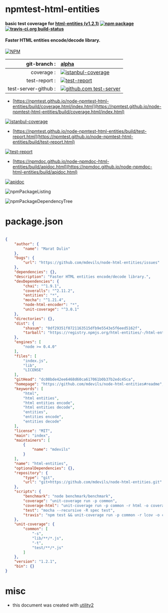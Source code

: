 # npmtest-html-entities

#### basic test coverage for  [html-entities (v1.2.1)](https://github.com/mdevils/node-html-entities#readme)  [![npm package](https://img.shields.io/npm/v/npmtest-html-entities.svg?style=flat-square)](https://www.npmjs.org/package/npmtest-html-entities) [![travis-ci.org build-status](https://api.travis-ci.org/npmtest/node-npmtest-html-entities.svg)](https://travis-ci.org/npmtest/node-npmtest-html-entities)

#### Faster HTML entities encode/decode library.

[![NPM](https://nodei.co/npm/html-entities.png?downloads=true&downloadRank=true&stars=true)](https://www.npmjs.com/package/html-entities)

| git-branch : | [alpha](https://github.com/npmtest/node-npmtest-html-entities/tree/alpha)|
|--:|:--|
| coverage : | [![istanbul-coverage](https://npmtest.github.io/node-npmtest-html-entities/build/coverage.badge.svg)](https://npmtest.github.io/node-npmtest-html-entities/build/coverage.html/index.html)|
| test-report : | [![test-report](https://npmtest.github.io/node-npmtest-html-entities/build/test-report.badge.svg)](https://npmtest.github.io/node-npmtest-html-entities/build/test-report.html)|
| test-server-github : | [![github.com test-server](https://npmtest.github.io/node-npmtest-html-entities/GitHub-Mark-32px.png)](https://npmtest.github.io/node-npmtest-html-entities/build/app/index.html) | | build-artifacts : | [![build-artifacts](https://npmtest.github.io/node-npmtest-html-entities/glyphicons_144_folder_open.png)](https://github.com/npmtest/node-npmtest-html-entities/tree/gh-pages/build)|

- [https://npmtest.github.io/node-npmtest-html-entities/build/coverage.html/index.html](https://npmtest.github.io/node-npmtest-html-entities/build/coverage.html/index.html)

[![istanbul-coverage](https://npmtest.github.io/node-npmtest-html-entities/build/screenCapture.buildCi.browser.%252Ftmp%252Fbuild%252Fcoverage.lib.html.png)](https://npmtest.github.io/node-npmtest-html-entities/build/coverage.html/index.html)

- [https://npmtest.github.io/node-npmtest-html-entities/build/test-report.html](https://npmtest.github.io/node-npmtest-html-entities/build/test-report.html)

[![test-report](https://npmtest.github.io/node-npmtest-html-entities/build/screenCapture.buildCi.browser.%252Ftmp%252Fbuild%252Ftest-report.html.png)](https://npmtest.github.io/node-npmtest-html-entities/build/test-report.html)

- [https://npmdoc.github.io/node-npmdoc-html-entities/build/apidoc.html](https://npmdoc.github.io/node-npmdoc-html-entities/build/apidoc.html)

[![apidoc](https://npmdoc.github.io/node-npmdoc-html-entities/build/screenCapture.buildCi.browser.%252Ftmp%252Fbuild%252Fapidoc.html.png)](https://npmdoc.github.io/node-npmdoc-html-entities/build/apidoc.html)

![npmPackageListing](https://npmtest.github.io/node-npmtest-html-entities/build/screenCapture.npmPackageListing.svg)

![npmPackageDependencyTree](https://npmtest.github.io/node-npmtest-html-entities/build/screenCapture.npmPackageDependencyTree.svg)



# package.json

```json

{
    "author": {
        "name": "Marat Dulin"
    },
    "bugs": {
        "url": "https://github.com/mdevils/node-html-entities/issues"
    },
    "dependencies": {},
    "description": "Faster HTML entities encode/decode library.",
    "devDependencies": {
        "chai": "^1.9.1",
        "coveralls": "^2.11.2",
        "entities": "*",
        "mocha": "^1.21.4",
        "node-html-encoder": "*",
        "unit-coverage": "^3.0.1"
    },
    "directories": {},
    "dist": {
        "shasum": "0df29351f0721163515dfb9e5543e5f6eed5162f",
        "tarball": "https://registry.npmjs.org/html-entities/-/html-entities-1.2.1.tgz"
    },
    "engines": [
        "node >= 0.4.0"
    ],
    "files": [
        "index.js",
        "lib",
        "LICENSE"
    ],
    "gitHead": "dc08bde42ee6468d60ca617061b0b37b2edc45ca",
    "homepage": "https://github.com/mdevils/node-html-entities#readme",
    "keywords": [
        "html",
        "html entities",
        "html entities encode",
        "html entities decode",
        "entities",
        "entities encode",
        "entities decode"
    ],
    "license": "MIT",
    "main": "index",
    "maintainers": [
        {
            "name": "mdevils"
        }
    ],
    "name": "html-entities",
    "optionalDependencies": {},
    "repository": {
        "type": "git",
        "url": "git+https://github.com/mdevils/node-html-entities.git"
    },
    "scripts": {
        "benchmark": "node benchmark/benchmark",
        "coverage": "unit-coverage run -p common",
        "coverage-html": "unit-coverage run -p common -r html -o coverage.html",
        "test": "mocha --recursive -R spec test",
        "travis": "npm test && unit-coverage run -p common -r lcov -o coverage.lcov && cat coverage.lcov | coveralls"
    },
    "unit-coverage": {
        "common": [
            "-s",
            "lib/**/*.js",
            "-t",
            "test/**/*.js"
        ]
    },
    "version": "1.2.1",
    "bin": {}
}
```



# misc
- this document was created with [utility2](https://github.com/kaizhu256/node-utility2)
